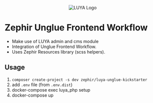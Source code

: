 <p align="center">
  <img src="https://avatars2.githubusercontent.com/u/6582596?s=100&v=4" alt="LUYA Logo"/>
</p>

# Zephir Unglue Frontend Workflow

+ Make use of LUYA admin and cms module
+ Integration of Unglue Frontend Workflow.
+ Uses Zephir Resources library (scss helpers).

## Usage

1. `composer create-project -s dev zephir/luya-unglue-kickstarter`
2. add `.env` file (from `.env.dist`)
3. docker-compose exec luya_php setup
4. docker-compose up
